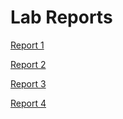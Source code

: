 # Lab Reports

[Report 1](https://jliu0140.github.io/cse15l-lab-reports/LabReport1.html)

[Report 2](https://jliu0140.github.io/cse15l-lab-reports/report2/LabReport2.html)

[Report 3](https://jliu0140.github.io/cse15l-lab-reports/report3/LabReport3.html)

[Report 4](https://jliu0140.github.io/cse15l-lab-reports/report4/LabReport4.html)
